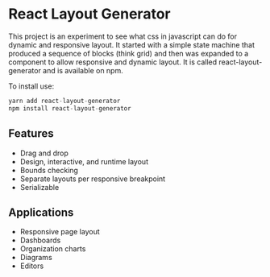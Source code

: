 # React Layout Generator

This project is an experiment to see what css in javascript can do for dynamic and responsive layout. It started with a simple state machine that produced a sequence of blocks (think grid) and then was expanded to a component to allow responsive and dynamic layout. It is called react-layout-generator and is available on npm.

To install use:

```javascript
yarn add react-layout-generator
npm install react-layout-generator
```

## Features

* Drag and drop
* Design, interactive, and runtime layout
* Bounds checking
* Separate layouts per responsive breakpoint
* Serializable

## Applications

* Responsive page layout
* Dashboards
* Organization charts
* Diagrams
* Editors
